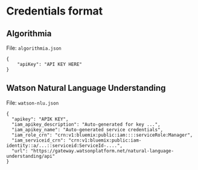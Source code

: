 # Credentials format

## Algorithmia

File: `algorithmia.json`

```
{
    "apiKey": "API KEY HERE"
}
```

## Watson Natural Language Understanding

File: `watson-nlu.json`

```
{
  "apikey": "APIK KEY",
  "iam_apikey_description": "Auto-generated for key ...",
  "iam_apikey_name": "Auto-generated service credentials",
  "iam_role_crn": "crn:v1:bluemix:public:iam::::serviceRole:Manager",
  "iam_serviceid_crn": "crn:v1:bluemix:public:iam-identity::a/...::serviceid:ServiceId-....",
  "url": "https://gateway.watsonplatform.net/natural-language-understanding/api"
}
```